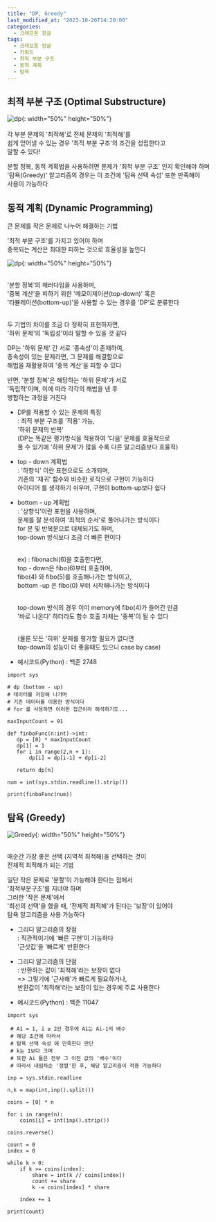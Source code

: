 ```yaml
---
title: "DP, Greedy"
last_modified_at: "2023-10-26T14:20:00"
categories:
  - 크래프톤 정글
tags:
  - 크래프톤 정글
  - 키워드
  - 최적 부분 구조
  - 동적 계획
  - 탐욕
---
```


## 최적 부분 구조 (Optimal Substructure)
  ![dp](https://user-images.githubusercontent.com/43630972/278222805-e223ce1a-35eb-4c4a-96ce-6de67bb43613.png){: width="50%" height="50%"}<br><br>
  각 부분 문제의 '최적해'로 전체 문제의 '최적해'를<br>
  쉽게 얻어낼 수 있는 경우 '최적 부분 구조'의 조건을 성립한다고<br>
  말할 수 있다!<br>

  분할 정복, 동적 계획법을 사용하려면 문제가 '최적 부분 구조' 인지 확인해야 하며<br>
  '탐욕(Greedy)' 알고리즘의 경우는 이 조건에 '탐욕 선택 속성' 또한 만족해야<br>
  사용이 가능하다


## 동적 계획 (Dynamic Programming)
  큰 문제를 작은 문제로 나누어 해결하는 기법<br>

  '최적 부분 구조'를 가지고 있어야 하며<br>
  중복되는 계산은 최대한 피하는 것으로 효율성을 높인다<br>

  ![dp](https://user-images.githubusercontent.com/43630972/278222831-ff40e61e-efad-4023-add1-e72e6e0a682a.png){: width="50%" height="50%"}<br><br>

  '분할 정복'의 패러다임을 사용하며,<br>
  '중복 계산'을 피하기 위한 '메모이제이션(top-down)' 혹은<br>
  '타뷸레이션(bottom-up)'을 사용할 수 있는 경우를
  'DP'로 분류한다<br><br>

  두 기법의 차이를 조금 더 정확히 표현하자면,<br>
  '하위 문제'의 '독립성'이라 말할 수 있을 것 같다<br>

  DP는 '하위 문제' 간 서로 '종속성'이 존재하여,<br>
  종속성이 있는 문제라면, 그 문제를 해결함으로<br>
  해법을 재활용하여 '중복 계산'을 피할 수 있다<br>

  반면, '분할 정복'은 해당하는 '하위 문제'가 서로<br>
  '독립적'이며, 이에 따라 각각의 해법을 낸 후<br>
  병합하는 과정을 거친다


  * DP를 적용할 수 있는 문제의 특징<br>
  : 최적 부분 구조를 '적용' 가능,<br>
  '하위 문제의 반복'<br>
  (DP는 똑같은 평가방식을 적용하여 '다음' 문제를 효율적으로<br>
  풀 수 있기에 '하위 문제'가 많을 수록 다른 알고리즘보다 효율적)

 - top - down 계획법<br>
  : '하향식' 이란 표현으로도 소개되며,<br>
  기존의 '재귀' 함수와 비슷한 로직으로 구현이 가능하다<br>
  아이디어 를 생각하기 쉬우며, 구현이 bottom-up보다 쉽다<br>
  
- bottom - up 계획법<br>
 : '상향식'이란 표현을 사용하며,<br>
  문제를 잘 분석하여 '최적의 순서'로 풀어나가는 방식이다<br>
  for 문 및 반복문으로 대체되기도 하며,<br>
  top-down 방식보다 조금 더 빠른 편이다<br><br>
  
  ex) : fibonachi(6)을 호출한다면,<br>
  top - down은 fibo(6)부터 호출하며,<br>
  fibo(4) 와 fibo(5)를 호출해나가는 방식이고,<br>
  bottom -up 은 fibo(0) 부터 시작해나가는 방식이다<br><br>

  top-down 방식의 경우 이미 memory에 fibo(4)가 들어간 만큼<br>
  '바로 나온다' 하더라도 함수 호출 자체는 '중복'이 될 수 있다<br><br>

  (물론 모든 '히위' 문제를 평가할 필요가 없다면<br>
  top-down의 성능이 더 좋을때도 있으니 case by case)  

 - 예시코드(Python) : 백준 2748
 ```
import sys

 # dp (bottom - up)
 # 데이터를 저장해 나가며
 # 기존 데이터를 이용한 방식이다
 # for 를 사용하면 이러한 접근이라 해석하기도...

maxInputCount = 91

def finboFunc(n:int)->int:
    dp = [0] * maxInputCount
    dp[1] = 1
    for i in range(2,n + 1):
        dp[i] = dp[i-1] + dp[i-2]
    
    return dp[n]

num = int(sys.stdin.readline().strip())

print(finboFunc(num))
 ```

## 탐욕 (Greedy)
  ![Greedy](https://user-images.githubusercontent.com/43630972/278223084-a558c6bc-1d0f-4c5b-aef7-bda2976dde48.png){: width="50%" height="50%"}<br><br>

  매순간 가장 좋은 선택 (지역적 최적해)을 선택하는 것이<br>
  전체적 최적해가 되는 기법<br>

  일단 작은 문제로 '분할'이 가능해야 한다는 점에서<br>
  '최적부분구조'를 지녀야 하며<br>
  그러한 '작은 문제'에서<br>
  '최선의 선택'을 했을 때, '전체적 최적해'가 된다는 '보장'이 있어야<br>
  탐욕 알고리즘을 사용 가능하다

* 그리디 알고리즘의 장점<br>
: 직관적이기에 '빠른 구현'이 가능하다<br>
'근삿값'을 '빠르게' 반환한다<br>

* 그리디 알고리즘의 단점<br>
: 반환하는 값이 '최적해'라는 보장이 없다<br>
=> 그렇기에 '근사해'가 빠르게 필요하거나,<br>
   반환값이 '최적해'라는 보장이 있는 경우에 주로 사용한다



- 예시코드(Python) : 백준 11047
```
import sys

 # A1 = 1, i ≥ 2인 경우에 Ai는 Ai-1의 배수
 # 해당 조건에 따라서
 # 탐욕 선택 속성 에 만족한다 판단
 # k는 1보다 크며
 # 또한 Ai 들은 전부 그 이전 값의 '배수'이다
 # 따라서 내림차순 '정렬'한 후, 해당 알고리즘이 적용 가능하다

inp = sys.stdin.readline

n,k = map(int,inp().split())

coins = [0] * n

for i in range(n):
    coins[i] = int(inp().strip())

coins.reverse()

count = 0
index = 0

while k > 0:
    if k >= coins[index]:
        share = int(k // coins[index])
        count += share
        k -= coins[index] * share
    
    index += 1

print(count)


```
